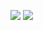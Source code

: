 ![](https://github-readme-stats.vercel.app/api?username=vuchaev2015&theme=dark&show_icons=false&line_height=9&layout=compact&locale=en&include_all_commits=true&count_private=true)
![](https://github-readme-stats.vercel.app/api/top-langs/?username=vuchaev2015&theme=dark&langs_count=4&layout=compact&hide=css,scss)
